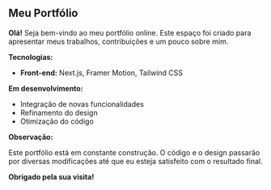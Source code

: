 ## Meu Portfólio

**Olá!** Seja bem-vindo ao meu portfólio online. Este espaço foi criado para apresentar meus trabalhos, contribuições e um pouco sobre mim.

**Tecnologias:**

* **Front-end:** Next.js, Framer Motion, Tailwind CSS

**Em desenvolvimento:**

* Integração de novas funcionalidades
* Refinamento do design
* Otimização do código

**Observação:**

Este portfólio está em constante construção. O código e o design passarão por diversas modificações até que eu esteja satisfeito com o resultado final.

**Obrigado pela sua visita!**
